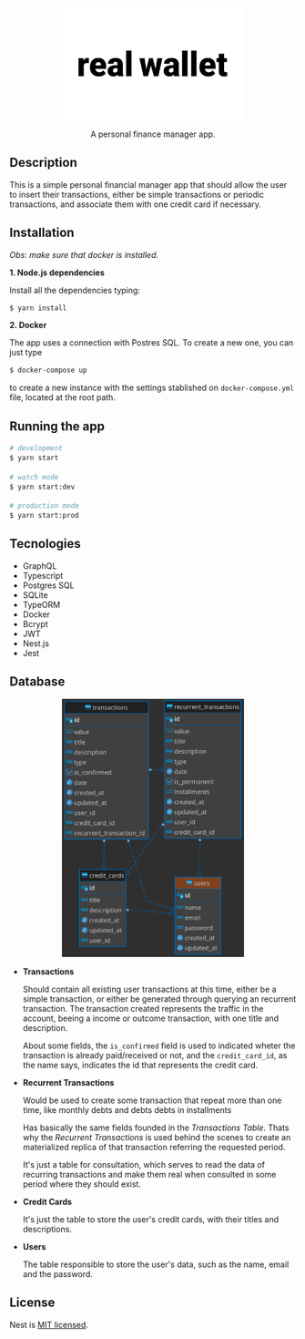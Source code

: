<p align="center">
  <img src="./docs/assets/logo.svg" width="320" alt="Nest Logo" />
</p>

<p align="center">A personal finance manager app.</p>

## Description

This is a simple personal financial manager app that should allow the user to insert their transactions, either be simple transactions or periodic transactions, and associate them with one credit card if necessary.

## Installation

_Obs: make sure that docker is installed._

**1. Node.js dependencies**

Install all the dependencies typing:

```bash
$ yarn install
```

**2. Docker**

The app uses a connection with Postres SQL. To create a new one, you can just type

```bash
$ docker-compose up
```

to create a new instance with the settings stablished on `docker-compose.yml` file, located at the root path.

## Running the app

```bash
# development
$ yarn start

# watch mode
$ yarn start:dev

# production mode
$ yarn start:prod
```

## Tecnologies

- GraphQL
- Typescript
- Postgres SQL
- SQLite
- TypeORM
- Docker
- Bcrypt
- JWT
- Nest.js
- Jest

## Database

<p align="center">
  <img src="./docs/assets/database_schema.png" width="320" alt="Nest Logo" />
</p>

- **Transactions**

  Should contain all existing user transactions at this time, either be a simple transaction, or either be generated through querying an recurrent transaction. The transaction created represents the traffic in the account, beeing a income or outcome transaction, with one title and description.

  About some fields, the `is_confirmed` field is used to indicated wheter the transaction is already paid/received or not, and the `credit_card_id`, as the name says, indicates the id that represents the credit card.

- **Recurrent Transactions**

  Would be used to create some transaction that repeat more than one time, like
  monthly debts and debts debts in installments

  Has basically the same fields founded in the _Transactions Table_. Thats why the _Recurrent Transactions_ is used behind the scenes to create an materialized replica of that transaction referring the requested period.

  It's just a table for consultation, which serves to read the data of recurring transactions and make them real when consulted in some period where they should exist.

- **Credit Cards**

  It's just the table to store the user's credit cards, with their titles and descriptions.

- **Users**

  The table responsible to store the user's data, such as the name, email and the password.

## License

Nest is [MIT licensed](LICENSE).
